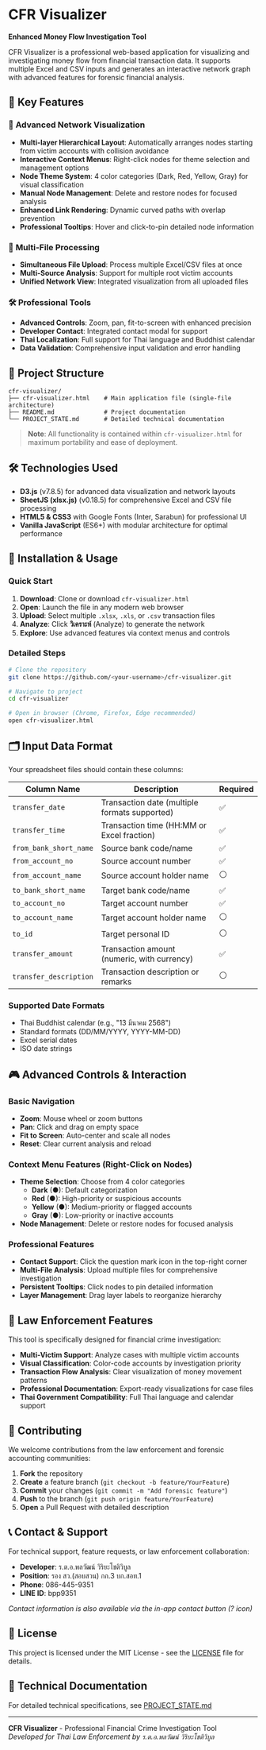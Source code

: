 # CFR Visualizer

**Enhanced Money Flow Investigation Tool**

CFR Visualizer is a professional web-based application for visualizing and investigating money flow from financial transaction data. It supports multiple Excel and CSV inputs and generates an interactive network graph with advanced features for forensic financial analysis.

## 🚀 Key Features

### 🎯 **Advanced Network Visualization**
* **Multi-layer Hierarchical Layout**: Automatically arranges nodes starting from victim accounts with collision avoidance
* **Interactive Context Menus**: Right-click nodes for theme selection and management options
* **Node Theme System**: 4 color categories (Dark, Red, Yellow, Gray) for visual classification
* **Manual Node Management**: Delete and restore nodes for focused analysis
* **Enhanced Link Rendering**: Dynamic curved paths with overlap prevention
* **Professional Tooltips**: Hover and click-to-pin detailed node information

### 📁 **Multi-File Processing**
* **Simultaneous File Upload**: Process multiple Excel/CSV files at once
* **Multi-Source Analysis**: Support for multiple root victim accounts
* **Unified Network View**: Integrated visualization from all uploaded files

### 🛠️ **Professional Tools**
* **Advanced Controls**: Zoom, pan, fit-to-screen with enhanced precision
* **Developer Contact**: Integrated contact modal for support
* **Thai Localization**: Full support for Thai language and Buddhist calendar
* **Data Validation**: Comprehensive input validation and error handling

## 📁 Project Structure

```
cfr-visualizer/
├── cfr-visualizer.html    # Main application file (single-file architecture)
├── README.md              # Project documentation
└── PROJECT_STATE.md       # Detailed technical documentation
```

> **Note**: All functionality is contained within `cfr-visualizer.html` for maximum portability and ease of deployment.

## 🛠️ Technologies Used

* **D3.js** (v7.8.5) for advanced data visualization and network layouts
* **SheetJS (xlsx.js)** (v0.18.5) for comprehensive Excel and CSV file processing
* **HTML5 & CSS3** with Google Fonts (Inter, Sarabun) for professional UI
* **Vanilla JavaScript** (ES6+) with modular architecture for optimal performance

## 🔧 Installation & Usage

### Quick Start
1. **Download**: Clone or download `cfr-visualizer.html`
2. **Open**: Launch the file in any modern web browser
3. **Upload**: Select multiple `.xlsx`, `.xls`, or `.csv` transaction files
4. **Analyze**: Click **วิเคราะห์** (Analyze) to generate the network
5. **Explore**: Use advanced features via context menus and controls

### Detailed Steps
```bash
# Clone the repository
git clone https://github.com/<your-username>/cfr-visualizer.git

# Navigate to project
cd cfr-visualizer

# Open in browser (Chrome, Firefox, Edge recommended)
open cfr-visualizer.html
```

## 🗂️ Input Data Format

Your spreadsheet files should contain these columns:

| Column Name            | Description                                 | Required |
| ---------------------- | ------------------------------------------- | -------- |
| `transfer_date`        | Transaction date (multiple formats supported) | ✅ |
| `transfer_time`        | Transaction time (HH:MM or Excel fraction) | ✅ |
| `from_bank_short_name` | Source bank code/name                      | ✅ |
| `from_account_no`      | Source account number                      | ✅ |
| `from_account_name`    | Source account holder name                 | ⚪ |
| `to_bank_short_name`   | Target bank code/name                      | ✅ |
| `to_account_no`        | Target account number                      | ✅ |
| `to_account_name`      | Target account holder name                 | ⚪ |
| `to_id`                | Target personal ID                         | ⚪ |
| `transfer_amount`      | Transaction amount (numeric, with currency) | ✅ |
| `transfer_description` | Transaction description or remarks         | ⚪ |

### Supported Date Formats
- Thai Buddhist calendar (e.g., "13 มีนาคม 2568")
- Standard formats (DD/MM/YYYY, YYYY-MM-DD)
- Excel serial dates
- ISO date strings

## 🎮 Advanced Controls & Interaction

### Basic Navigation
* **Zoom**: Mouse wheel or zoom buttons
* **Pan**: Click and drag on empty space
* **Fit to Screen**: Auto-center and scale all nodes
* **Reset**: Clear current analysis and reload

### Context Menu Features (Right-Click on Nodes)
* **Theme Selection**: Choose from 4 color categories
  - **Dark** (●): Default categorization
  - **Red** (●): High-priority or suspicious accounts
  - **Yellow** (●): Medium-priority or flagged accounts  
  - **Gray** (●): Low-priority or inactive accounts
* **Node Management**: Delete or restore nodes for focused analysis

### Professional Features
* **Contact Support**: Click the question mark icon in the top-right corner
* **Multi-File Analysis**: Upload multiple files for comprehensive investigation
* **Persistent Tooltips**: Click nodes to pin detailed information
* **Layer Management**: Drag layer labels to reorganize hierarchy

## 👮 Law Enforcement Features

This tool is specifically designed for financial crime investigation:

* **Multi-Victim Support**: Analyze cases with multiple victim accounts
* **Visual Classification**: Color-code accounts by investigation priority
* **Transaction Flow Analysis**: Clear visualization of money movement patterns
* **Professional Documentation**: Export-ready visualizations for case files
* **Thai Government Compatibility**: Full Thai language and calendar support

## 🤝 Contributing

We welcome contributions from the law enforcement and forensic accounting communities:

1. **Fork** the repository
2. **Create** a feature branch (`git checkout -b feature/YourFeature`)
3. **Commit** your changes (`git commit -m "Add forensic feature"`)
4. **Push** to the branch (`git push origin feature/YourFeature`)
5. **Open** a Pull Request with detailed description

## 📞 Contact & Support

For technical support, feature requests, or law enforcement collaboration:

* **Developer**: ร.ต.อ.พลวัฒน์ วิริยะโชติวิบูล
* **Position**: รอง สว.(สอบสวน) กก.3 บก.สอท.1
* **Phone**: 086-445-9351
* **LINE ID**: bpp9351

*Contact information is also available via the in-app contact button (? icon)*

## 📄 License

This project is licensed under the MIT License - see the [LICENSE](LICENSE) file for details.

## 🔗 Technical Documentation

For detailed technical specifications, see [PROJECT_STATE.md](PROJECT_STATE.md)

---

**CFR Visualizer** - Professional Financial Crime Investigation Tool  
*Developed for Thai Law Enforcement by ร.ต.อ.พลวัฒน์ วิริยะโชติวิบูล*